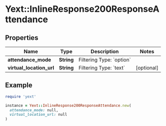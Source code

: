 # Yext::InlineResponse200ResponseAttendance

## Properties

| Name | Type | Description | Notes |
| ---- | ---- | ----------- | ----- |
| **attendance_mode** | **String** | Filtering Type: &#x60;option&#x60; |  |
| **virtual_location_url** | **String** | Filtering Type: &#x60;text&#x60; | [optional] |

## Example

```ruby
require 'yext'

instance = Yext::InlineResponse200ResponseAttendance.new(
  attendance_mode: null,
  virtual_location_url: null
)
```

